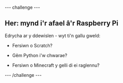 \--- challenge \---

## Her: mynd i'r afael â'r Raspberry Pi

Edrycha ar y ddewislen - wyt ti'n gallu gweld:

+ Fersiwn o Scratch?

+ Gêm Python i'w chwarae?

+ Fersiwn o Minecraft y gelli di ei raglennu?

\--- /challenge \---
